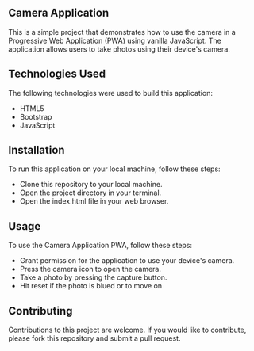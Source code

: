 ## Camera Application 
This is a simple project that demonstrates how to use the camera in a Progressive Web Application (PWA) using vanilla JavaScript. The application allows users to take photos using their device's camera.

## Technologies Used
The following technologies were used to build this application:

* HTML5
* Bootstrap
* JavaScript


## Installation
To run this application on your local machine, follow these steps:

* Clone this repository to your local machine.
* Open the project directory in your terminal.
* Open the index.html file in your web browser.

## Usage
To use the Camera Application PWA, follow these steps:

* Grant permission for the application to use your device's camera.
* Press the camera icon to open the camera.
* Take a photo by pressing the capture button.
* Hit reset if the photo is blued or  to move on

## Contributing
Contributions to this project are welcome. If you would like to contribute, please fork this repository and submit a pull request.

